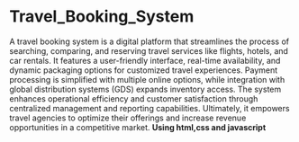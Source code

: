 # Travel_Booking_System
 A travel booking system is a digital platform that streamlines the process of searching, 
             comparing, and reserving travel services like flights, hotels, and car rentals. It features a 
             user-friendly interface, real-time availability, and dynamic packaging options for customized
             travel experiences. Payment processing is simplified with multiple online options, while 
             integration with global distribution systems (GDS) expands inventory access. The system
             enhances operational efficiency and customer satisfaction through centralized management
             and reporting capabilities. Ultimately, it empowers travel agencies to optimize their offerings
             and increase revenue opportunities in a competitive market.
**Using html,css and javascript**
